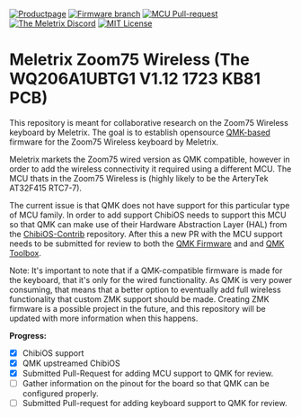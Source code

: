 <!-- TODO: Add Badges Here -->
[![Productpage](https://img.shields.io/badge/Official_product_page-_?style=flat&logoSize=auto&color=%23c3a372
)](https://meletrix.com/products/zoom75-collection)
[![Firmware branch](https://img.shields.io/badge/Firmware%20branch%20(experimental)-_?style=flat&logo=github&logoColor=%23fff&logoSize=auto&color=%23010409
)](https://github.com/MHooijberg/qmk_firmware/tree/meletrix_zoom75_wireless)
[![MCU Pull-request](https://img.shields.io/badge/MCU%20Pull--request-_?style=flat&logo=github&logoColor=%23fff&color=%23010409)
](https://github.com/qmk/qmk_firmware/pull/23445)
[![The Meletrix Discord](https://img.shields.io/badge/Join%20the%20discussion!-_?style=flat&logo=discord&logoColor=%23fff&logoSize=auto&color=%235865F2
)](https://discord.gg/meletrix-919202175530463272)
[![MIT License](https://img.shields.io/badge/License-MIT_License-yellow
)](https://github.com/MHooijberg/Zoom75-Wireless-Firmware/blob/main/LICENSE)
<!-- License -->

# Meletrix Zoom75 Wireless (The WQ206A1UBTG1 V1.12 1723 KB81 PCB)
This repository is meant for collaborative research on the Zoom75 Wireless keyboard by Meletrix. The goal is to establish opensource [QMK-based](https://qmk.fm/) firmware for the Zoom75 Wireless keyboard by Meletrix.

Meletrix markets the Zoom75 wired version as QMK compatible, however in order to add the wireless connectivity it required using a different MCU. The MCU thats in the Zoom75 Wireless is (highly likely to be the ArteryTek AT32F415 RTC7-7).

The current issue is that QMK does not have support for this particular type of MCU family. In order to add support ChibiOS needs to support this MCU so that QMK can make use of their Hardware Abstraction Layer (HAL) from the [ChibiOS-Contrib](https://github.com/ChibiOS/ChibiOS-Contrib) repository. After this a new PR with the MCU support needs to be submitted for review to both the [QMK Firmware](https://github.com/qmk/qmk_firmware) and and [QMK Toolbox](https://github.com/qmk/qmk_toolbox).

Note: It's important to note that if a QMK-compatible firmware is made for the keyboard, that it's only for the wired functionality. As QMK is very power consuming, that means that a better option to eventually add full wireless functionality that custom ZMK support should be made.
Creating ZMK firmware is a possible project in the future, and this repository will be updated with more information when this happens.

**Progress:**
- [x] ChibiOS support
- [x] QMK upstreamed ChibiOS
- [x] Submitted Pull-Request for adding MCU support to QMK for review.
- [ ] Gather information on the pinout for the board so that QMK can be configured properly.
- [ ] Submitted Pull-request for adding keyboard support to QMK for review.
